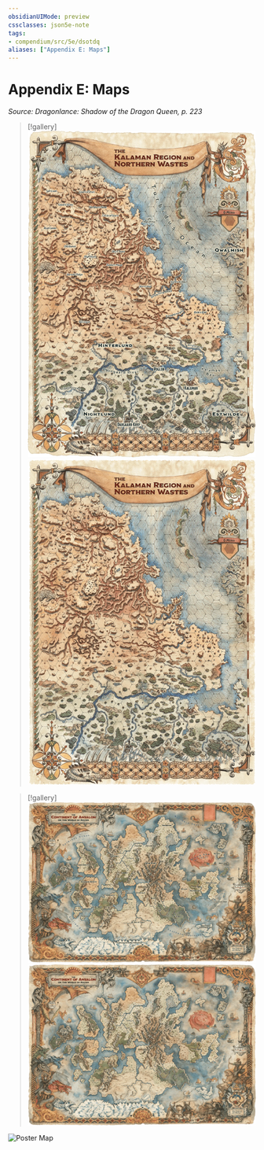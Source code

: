 ```yaml
---
obsidianUIMode: preview
cssclasses: json5e-note
tags:
- compendium/src/5e/dsotdq
aliases: ["Appendix E: Maps"]
---
```

# Appendix E: Maps
*Source: Dragonlance: Shadow of the Dragon Queen, p. 223* 

> [!gallery]
> ![Map: Kalaman Northern Wastes](https://raw.githubusercontent.com/5etools-mirror-3/5etools-img/main/adventure/DSotDQ/179-map-12.01-kalaman-northern-wastes.webp#gallery)
> ![Player Version](https://raw.githubusercontent.com/5etools-mirror-3/5etools-img/main/adventure/DSotDQ/178-map-12.01-kalaman-northern-wastes-player.webp#gallery)

> [!gallery]
> ![Map: The Continent of Ansa...](https://raw.githubusercontent.com/5etools-mirror-3/5etools-img/main/adventure/DSotDQ/180-map-12.02-ansalon-continent.webp#gallery "Map: The Continent of Ansalon on the World of Krynn")
> ![Player Version](https://raw.githubusercontent.com/5etools-mirror-3/5etools-img/main/adventure/DSotDQ/181-map-12.02-ansalon-continent-player.webp#gallery)

![Poster Map](https://raw.githubusercontent.com/5etools-mirror-3/5etools-img/main/adventure/DSotDQ/ansalon-poster-map.webp#center)